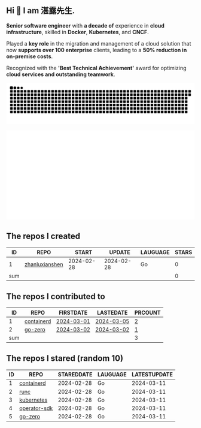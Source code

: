 ## Hi 👋 I am 湛露先生.

**Senior software engineer** with **a decade of** experience in **cloud infrastructure**, skilled in **Docker**, **Kubernetes**, and **CNCF**. 

Played a **key role** in the migration and management of a cloud solution that now **supports over 100 enterprise** clients, leading to a **50% reduction in on-premise costs**. 

Recognized with the **'Best Technical Achievement'** award for optimizing **cloud services and outstanding teamwork**.


![github contribution grid snake animation](https://github.com/zhanluxianshen/zhanluxianshen/blob/output/github-contribution-grid-snake.svg)

![Metrics](https://github.com/zhanluxianshen/zhanluxianshen/blob/master/github-metrics.svg)

<!--START_SECTION:my_github-->
## The repos I created
| ID  |                                REPO                                |   START    |   UPDATE   | LAUGUAGE | STARS |
|-----|--------------------------------------------------------------------|------------|------------|----------|-------|
|   1 | [zhanluxianshen](https://github.com/zhanluxianshen/zhanluxianshen) | 2024-02-28 | 2024-02-28 | Go       |     0 |
| sum |                                                                    |            |            |          |     0 |

## The repos I contributed to
| ID  |                          REPO                          |                            FIRSTDATE                             |                            LASTEDATE                             |                                        PRCOUNT                                        |
|-----|--------------------------------------------------------|------------------------------------------------------------------|------------------------------------------------------------------|---------------------------------------------------------------------------------------|
|   1 | [containerd](https://github.com/containerd/containerd) | [2024-03-01](https://github.com/containerd/containerd/pull/9906) | [2024-03-05](https://github.com/containerd/containerd/pull/9930) | [2](https://github.com/containerd/containerd/pulls?q=is%3Apr+author%3Azhanluxianshen) |
|   2 | [go-zero](https://github.com/zeromicro/go-zero)        | [2024-03-02](https://github.com/zeromicro/go-zero/pull/3955)     | [2024-03-02](https://github.com/zeromicro/go-zero/pull/3955)     | [1](https://github.com/zeromicro/go-zero/pulls?q=is%3Apr+author%3Azhanluxianshen)     |
| sum |                                                        |                                                                  |                                                                  |                                                                                     3 |

## The repos I stared (random 10)
| ID |                                REPO                                | STAREDDATE | LAUGUAGE | LATESTUPDATE |
|----|--------------------------------------------------------------------|------------|----------|--------------|
|  1 | [containerd](https://github.com/containerd/containerd)             | 2024-02-28 | Go       | 2024-03-11   |
|  2 | [runc](https://github.com/opencontainers/runc)                     | 2024-02-28 | Go       | 2024-03-11   |
|  3 | [kubernetes](https://github.com/kubernetes/kubernetes)             | 2024-02-28 | Go       | 2024-03-11   |
|  4 | [operator-sdk](https://github.com/operator-framework/operator-sdk) | 2024-02-28 | Go       | 2024-03-11   |
|  5 | [go-zero](https://github.com/zeromicro/go-zero)                    | 2024-02-28 | Go       | 2024-03-11   |

<!--END_SECTION:my_github-->



